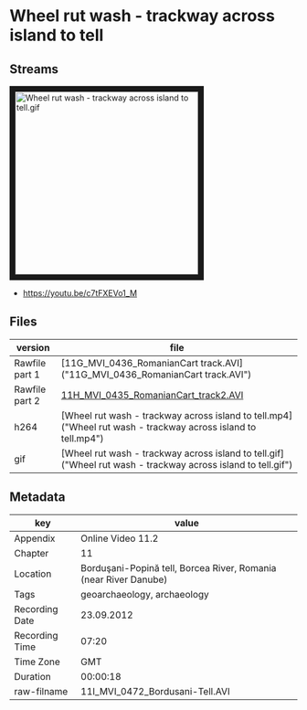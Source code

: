 # Wheel rut wash - trackway across island to tell

## Streams

<a href="http://www.youtube.com/watch?feature=player_embedded&v=c7tFXEVo1_M
" target="_blank"><img src="Wheel rut wash - trackway across island to tell.gif" 
alt="Wheel rut wash - trackway across island to tell.gif" width="320" border="10" /></a>

* https://youtu.be/c7tFXEVo1_M

## Files

|version|file|
|---|---|
|Rawfile part 1|[11G_MVI_0436_RomanianCart track.AVI]("11G_MVI_0436_RomanianCart track.AVI")|
|Rawfile part 2|[11H_MVI_0435_RomanianCart_track2.AVI]("11H_MVI_0435_RomanianCart_track2.AVI")|
|h264|[Wheel rut wash - trackway across island to tell.mp4]("Wheel rut wash - trackway across island to tell.mp4")|
|gif|[Wheel rut wash - trackway across island to tell.gif]("Wheel rut wash - trackway across island to tell.gif")|


## Metadata

|key|value|
|---|---|
|Appendix|Online Video 11.2|
|Chapter|11|
|Location|Borduşani-Popină tell, Borcea River, Romania (near River Danube)|
|Tags|geoarchaeology, archaeology|
|Recording Date|23.09.2012|
|Recording Time|07:20|
|Time Zone|GMT|
|Duration|00:00:18|
|raw-filname|11I_MVI_0472_Bordusani-Tell.AVI|